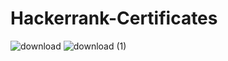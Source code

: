 # Hackerrank-Certificates
![download](https://user-images.githubusercontent.com/85725008/180790861-118389b8-d554-4b80-a190-9e713e356282.png)
![download (1)](https://user-images.githubusercontent.com/85725008/180790878-8538a907-ffb0-409d-a730-eb2c91ef5666.png)
